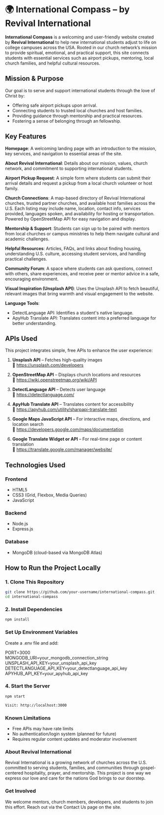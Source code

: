 # 🌍 International Compass – by Revival International

**International Compass** is a welcoming and user-friendly website created by **Revival International** to help new international students adjust to life on college campuses across the USA. Rooted in our church network’s mission to provide spiritual, emotional, and practical support, this site connects students with essential services such as airport pickups, mentoring, local church families, and helpful cultural resources.

## Mission & Purpose

Our goal is to serve and support international students through the love of Christ by:

- Offering safe airport pickups upon arrival.
- Connecting students to trusted local churches and host families.
- Providing guidance through mentorship and practical resources.
- Fostering a sense of belonging through an fellowship.

## Key Features

**Homepage**:
A welcoming landing page with an introduction to the mission, key services, and navigation to essential areas of the site.

**About Revival International**:
Details about our mission, values, church network, and commitment to supporting international students.

**Airport Pickup Request**:
A simple form where students can submit their arrival details and request a pickup from a local church volunteer or host family.

**Church Connections**:
A map-based directory of Revival International churches, trusted partner churches, and available host families across the U.S.
Each listing may include name, location, contact info, services provided, languages spoken, and availability for hosting or transportation.  
Powered by OpenStreetMap API for easy navigation and display.

**Mentorship & Support**:
Students can sign up to be paired with mentors from local churches or campus ministries to help them navigate cultural and academic challenges.

**Helpful Resources**:
Articles, FAQs, and links about finding housing, understanding U.S. culture, accessing student services, and handling practical challenges.

**Community Forum**:
A space where students can ask questions, connect with others, share experiences, and receive peer or mentor advice in a safe, encouraging environment.

**Visual Inspiration (Unsplash API)**:
Uses the Unsplash API to fetch beautiful, relevant images that bring warmth and visual engagement to the website.

**Language Tools**:

- DetectLanguage API: Identifies a student's native language.
- ApyHub Translate API: Translates content into a preferred language for better understanding.

## APIs Used

This project integrates simple, free APIs to enhance the user experience:

1. **Unsplash API** – Fetches high-quality images  
   🔗 https://unsplash.com/developers

2. **OpenStreetMap API** – Displays church locations and resources  
   🔗 https://wiki.openstreetmap.org/wiki/API

3. **DetectLanguage API** – Detects user language  
   🔗 https://detectlanguage.com/

4. **ApyHub Translate API** – Translates content for accessibility  
   🔗 https://apyhub.com/utility/sharpapi-translate-text

5. **Google Maps JavaScript API** – For interactive maps, directions, and location search  
   🔗 https://developers.google.com/maps/documentation

6. **Google Translate Widget or API** – For real-time page or content translation  
   🔗 https://translate.google.com/manager/website/

## Technologies Used

### Frontend

- HTML5
- CSS3 (Grid, Flexbox, Media Queries)
- JavaScript

### Backend

- Node.js
- Express.js

### Database

- MongoDB (cloud-based via MongoDB Atlas)

## How to Run the Project Locally

### 1. Clone This Repository

```bash
git clone https://github.com/your-username/international-compass.git
cd international-compass
```

### 2. Install Dependencies

```bash
npm install
```

### Set Up Environment Variables

Create a .env file and add:

PORT=3000  
MONGODB_URI=your_mongodb_connection_string  
UNSPLASH_API_KEY=your_unsplash_api_key  
DETECTLANGUAGE_API_KEY=your_detectlanguage_api_key  
APYHUB_API_KEY=your_apyhub_api_key

### 4. Start the Server

```bash
npm start

Visit: http://localhost:3000
```

### Known Limitations

- Free APIs may have rate limits
- No authentication/login system (planned for future)
- Requires regular content updates and moderator involvement

### About Revival International

Revival International is a growing network of churches across the U.S. committed to serving students, families, and communities through gospel-centered hospitality, prayer, and mentorship. This project is one way we express our love and care for the nations God brings to our doorstep.

### Get Involved

We welcome mentors, church members, developers, and students to join this effort. Reach out via the Contact Us page on the site.
